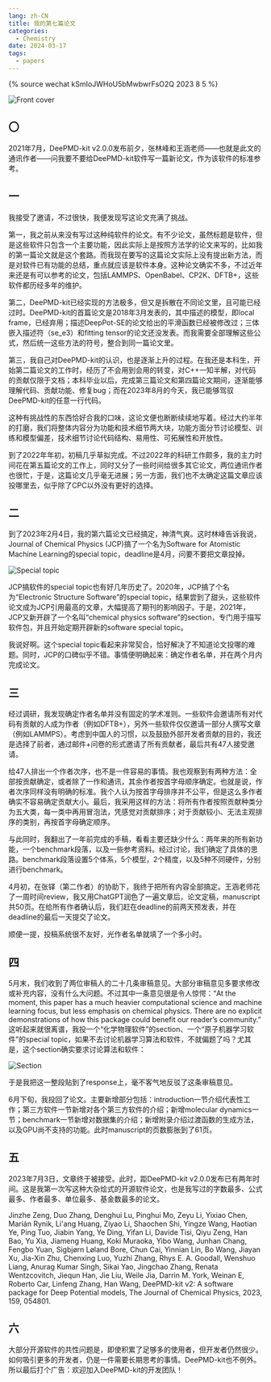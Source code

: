 ```yaml
---
lang: zh-CN
title: 我的第七篇论文
categories:
  - Chemistry
date: 2024-03-17
tags:
  - papers
---
```

{% source wechat kSmIoJWHoU5bMwbwrFsO2Q 2023 8 5 %}

![Front cover](https://s2.loli.net/2024/03/17/Eetc9qr6P8lkLiF.png)

## 〇

2021年7月，DeePMD-kit v2.0.0发布前夕，张林峰和王涵老师——也就是此文的通讯作者——问我要不要给DeePMD-kit软件写一篇新论文，作为该软件的标准参考。

<!--more-->

## 一

我接受了邀请，不过很快，我便发现写这论文充满了挑战。

第一，我之前从来没有写过这种纯软件的论文。有不少论文，虽然标题是软件，但是这些软件只包含一个主要功能，因此实际上是按照方法学的论文来写的，比如我的第一篇论文就是这个套路。而我现在要写的这篇论文实际上没有提出新方法，而是对软件已有功能的总结，重点就应该是软件本身。这种论文确实不多，不过近年来还是有可以参考的论文，包括LAMMPS、OpenBabel、CP2K、DFTB+，这些软件都历经多年的维护。

第二，DeePMD-kit已经实现的方法极多，但又是拆散在不同论文里，且可能已经过时。DeePMD-kit的首篇论文是2018年3月发表的，其中描述的模型，即local frame，已经弃用；描述DeepPot-SE的论文给出的平滑函数已经被修改过；三体嵌入描述符（se_e3）和fitting tensor的论文还没发表。而我需要全部理解这些公式，然后统一这些方法的符号，整合到同一篇论文里。

第三，我自己对DeePMD-kit的认识，也是逐渐上升的过程。在我还是本科生，开始第二篇论文的工作时，经历了不会用到会用的转变，对C++一知半解，对代码的贡献仅限于文档；本科毕业以后，完成第三篇论文和第四篇论文期间，逐渐能够理解代码、贡献功能、修复bug；而在2023年8月的今天，我已能够驾驭DeePMD-kit的任意一行代码。

这种有挑战性的东西恰好合我的口味，这论文便也断断续续地写着。经过大约半年的打磨，我们将整体内容分为功能和技术细节两大块，功能方面分节讨论模型、训练和模型偏差，技术细节讨论代码结构、易用性、可拓展性和开放性。

到了2022年年初，初稿几乎草拟完成。不过2022年的科研工作颇多，我的主力时间花在第五篇论文的工作上，同时又分了一些时间给很多其它论文，两位通讯作者也很忙，于是，这篇论文几乎毫无进展；另一方面，我们也不太确定这篇文章应该投哪里去，似乎除了CPC以外没有更好的选择。

## 二

到了2023年2月4日，我的第六篇论文已经搞定，神清气爽。这时林峰告诉我说，Journal of Chemical Physics (JCP)搞了一个名为Software for Atomistic Machine Learning的special topic，deadline是4月，问要不要把文章投掉。

![Special topic](https://s2.loli.net/2024/03/17/K6NkcIJGBWoXb1y.png)

JCP搞软件的special topic也有好几年历史了。2020年，JCP搞了个名为“Electronic Structure Software”的special topic，结果尝到了甜头，这些软件论文成为JCP引用最高的文章，大幅提高了期刊的影响因子。于是，2021年，JCP又新开辟了一个名叫“chemical physics software”的section，专门用于描写软件包，并且开始定期开辟新的software special topic。

我说好啊。这个special topic看起来非常契合，恰好解决了不知道论文投哪的难题。同时，JCP的口碑似乎不错。事情便明确起来：确定作者名单，并在两个月内完成论文。

## 三

经过调研，我发现确定作者名单并没有固定的学术准则。一些软件会邀请所有对代码有贡献的人成为作者（例如DFTB+），另外一些软件仅仅邀请一部分人撰写文章（例如LAMMPS）。考虑到中国人的习惯，以及鼓励外部开发者贡献的目的，我还是选择了前者，通过邮件+问卷的形式邀请了所有贡献者，最后共有47人接受邀请。

给47人排出一个作者次序，也不是一件容易的事情。我也观察到有两种方法：全部按贡献确定，或者除了一作和通讯，其余作者按首字母顺序确定。也就是说，作者次序同样没有明确的标准。我个人认为按首字母排序并不公平，但是这么多作者确实不容易确定贡献大小。最后，我采用这样的方法：将所有作者按照贡献种类分为五大类，每一类中再用冒泡法，凭感觉对贡献排序；对于贡献较小、无法主观排序的类别，再按首字母确定顺序。

与此同时，我翻出了一年前完成的手稿，看看主要还缺少什么：两年来的所有新功能，一个benchmark段落，以及一些参考资料。经过讨论，我们确定了具体的思路。benchmark段落设置5个体系，5个模型，2个精度，以及5种不同硬件，分别进行benchmark。

4月初，在张铎（第二作者）的协助下，我终于把所有内容全部搞定。王涵老师花了一周时间review，我又用ChatGPT润色了一遍文章后，论文定稿，manuscript共50页。在给所有作者确认后，我们赶在deadline的前两天预发表，并在deadline的最后一天提交了论文。

顺便一提，投稿系统很不友好，光作者名单就填了一个多小时。

## 四

5月末，我们收到了两位审稿人的二十几条审稿意见。大部分审稿意见多要求修改或补充内容，没有什么大问题。不过其中一条意见很是令人惊愕：“At the moment, this paper has a much heavier computational science and machine learning focus, but less emphasis on chemical physics.  There are no explicit demonstrations of how this package could benefit our reader’s community.” 这听起来就很离谱，我投一个“化学物理软件”的section、一个“原子机器学习软件”的special topic，如果不去讨论机器学习算法和软件，不就偏题了吗？尤其是，这个section确实要求讨论算法和软件：

![Section](https://s2.loli.net/2024/03/17/pjM1uahYqAEIB8T.png)

于是我把这一整段贴到了response上，毫不客气地反驳了这条审稿意见。

6月下旬，我投回了论文。主要新增部分包括：introduction一节介绍代表性工作；第三方软件一节新增对各个第三方软件的介绍；新增molecular dynamics一节；benchmark一节新增对数据集的介绍；新增附录介绍过渡函数的生成方法，以及GPU尚不支持的功能。此时manuscript的页数膨胀到了61页。

## 五

2023年7月3日，文章终于被接受。此时，距DeePMD-kit v2.0.0发布已有两年时间。这是我第一次写这种大杂烩式的开源软件论文，也是我写过的字数最多、公式最多、作者最多、单位最多、基金数最多的论文。

Jinzhe Zeng, Duo Zhang, Denghui Lu, Pinghui Mo, Zeyu Li, Yixiao Chen, Marián Rynik, Li'ang Huang, Ziyao Li, Shaochen Shi, Yingze Wang, Haotian Ye, Ping Tuo, Jiabin Yang, Ye Ding, Yifan Li, Davide Tisi, Qiyu Zeng, Han Bao, Yu Xia, Jiameng Huang, Koki Muraoka, Yibo Wang, Junhan Chang, Fengbo Yuan, Sigbjørn Løland Bore, Chun Cai, Yinnian Lin, Bo Wang, Jiayan Xu, Jia-Xin Zhu, Chenxing Luo, Yuzhi Zhang, Rhys E. A. Goodall, Wenshuo Liang, Anurag Kumar Singh, Sikai Yao, Jingchao Zhang, Renata Wentzcovitch, Jiequn Han, Jie Liu, Weile Jia, Darrin M. York, Weinan E, Roberto Car, Linfeng Zhang, Han Wang, DeePMD-kit v2: A software package for Deep Potential models, The Journal of Chemical Physics, 2023, 159, 054801.

## 六

大部分开源软件的共性问题是，即使积累了足够多的使用者，但开发者仍然很少。如何吸引更多的开发者，仍是一件需要长期思考的事情。DeePMD-kit也不例外。所以最后打个广告：欢迎加入DeePMD-kit的开发团队！